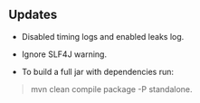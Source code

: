 ## Updates

- Disabled timing logs and enabled leaks log.

- Ignore SLF4J warning.

- To build a full jar with dependencies run: 

>mvn clean compile package -P standalone.




